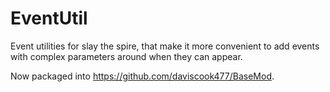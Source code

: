 # EventUtil
Event utilities for slay the spire, that make it more convenient to add events with complex parameters around when they can appear.

Now packaged into https://github.com/daviscook477/BaseMod.
